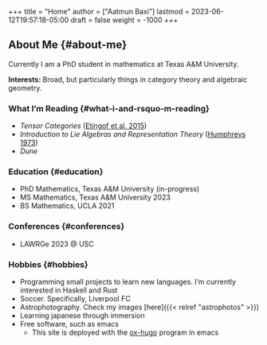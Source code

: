+++
title = "Home"
author = ["Aatmun Baxi"]
lastmod = 2023-06-12T19:57:18-05:00
draft = false
weight = -1000
+++

## About Me {#about-me}

Currently I am a PhD student in mathematics at Texas A&amp;M University.

**Interests:** Broad, but particularly things in category theory and algebraic geometry.


### What I&rsquo;m Reading {#what-i-and-rsquo-m-reading}

-   _Tensor Categories_ (<a href="#citeproc_bib_item_1">Etingof et al. 2015</a>)
-   _Introduction to Lie Algebras and Representation Theory_ (<a href="#citeproc_bib_item_2">Humphreys 1973</a>)
-   _Dune_


### Education {#education}

-   PhD Mathematics, Texas A&amp;M University (in-progress)
-   MS Mathematics, Texas A&amp;M University 2023
-   BS Mathematics, UCLA 2021


### Conferences {#conferences}

-   LAWRGe 2023 @ USC


### Hobbies {#hobbies}

-   Programming small projects to learn new languages. I&rsquo;m currently interested in Haskell and Rust
-   Soccer. Specifically, Liverpool FC
-   Astrophotography. Check my images [here]({{< relref "astrophotos" >}})
-   Learning japanese through immersion
-   Free software, such as emacs
    -   This site is deployed with the [ox-hugo](https://github.com/kaushalmodi/ox-hugo) program in emacs
